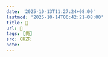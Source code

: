 ```yaml
---
date: '2025-10-13T11:27:24+08:00'
lastmod: '2025-10-14T06:42:21+08:00'
title: 󰗞
url: 󰗞
tags: [俺]
src: GHZR
note:
---
```

